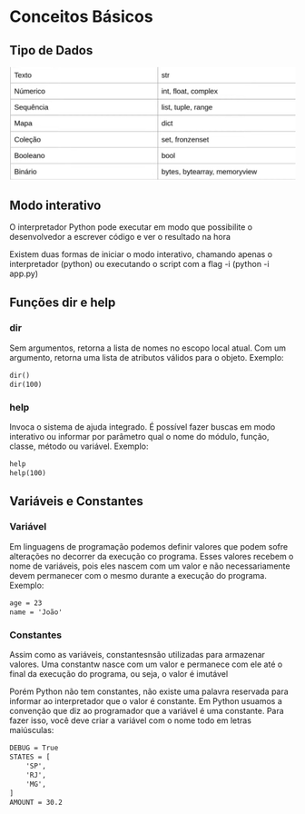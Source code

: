 # Conceitos Básicos

<h2>Tipo de Dados</h2>

<img src="../assets/Tipo de dados.jpeg">

<h2>Modo interativo</h2>
<p>O interpretador Python pode executar em modo que possibilite o desenvolvedor a escrever código e ver o resultado na hora</p>

<p>Existem duas formas de iniciar o modo interativo, chamando apenas o interpretador (python) ou executando o script com a flag -i (python -i app.py)</p>

<h2>Funções dir e help</h2>

<h3>dir</h3>
<p>Sem argumentos, retorna a lista de nomes no escopo local atual. Com um argumento, retorna uma lista de atributos válidos para o objeto. Exemplo: </p>

~~~
dir()
dir(100)
~~~

<h3>help</h3>
<p>Invoca o sistema de ajuda integrado. É possível fazer buscas em modo interativo ou informar por parâmetro qual o nome do módulo, função, classe, método ou variável. Exemplo:</p>

~~~
help
help(100)
~~~

<h2>Variáveis e Constantes</h2>

<h3>Variável</h3>
<p>Em linguagens de programação podemos definir valores que podem sofre alterações no decorrer da execução co programa. Esses valores recebem o nome de variáveis, pois eles nascem com um valor e não necessariamente devem permanecer com o mesmo durante a execução do programa. Exemplo:</p>

~~~
age = 23
name = 'João'
~~~

<h3>Constantes</h3>
<p>Assim como as variáveis, constantesnsão utilizadas para armazenar valores. Uma constantw nasce com um valor e permanece com ele até o final da execução do programa, ou seja, o valor é imutável</p>

<p>Porém Python não tem constantes, não existe uma palavra reservada para informar ao interpretador que o valor é constante. Em Python usuamos a convenção que diz ao programador que a variável é uma constante. Para fazer isso, você deve criar a variável com o nome todo em letras maiúsculas:</p>

~~~
DEBUG = True
STATES = [
    'SP',
    'RJ',
    'MG',
]
AMOUNT = 30.2
~~~







